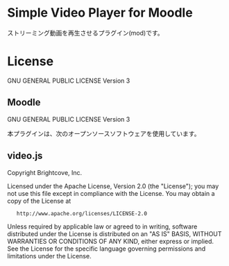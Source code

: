 # Simple Video Player for Moodle
ストリーミング動画を再生させるプラグイン(mod)です。

# License
GNU GENERAL PUBLIC LICENSE Version 3

## Moodle
GNU GENERAL PUBLIC LICENSE Version 3

本プラグインは、次のオープンソースソフトウェアを使用しています。
## video.js

Copyright Brightcove, Inc.

   Licensed under the Apache License, Version 2.0 (the "License");
   you may not use this file except in compliance with the License.
   You may obtain a copy of the License at

       http://www.apache.org/licenses/LICENSE-2.0

   Unless required by applicable law or agreed to in writing, software
   distributed under the License is distributed on an "AS IS" BASIS,
   WITHOUT WARRANTIES OR CONDITIONS OF ANY KIND, either express or implied.
   See the License for the specific language governing permissions and
   limitations under the License.